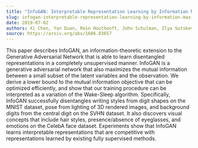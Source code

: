 ```yaml
---
title: "InfoGAN: Interpretable Representation Learning by Information Maximizing Generative Adversarial Nets (2016)"
slug: infogan-interpretable-representation-learning-by-information-maximizing-generative-adversarial-nets
date: 2019-07-02
authors: Xi Chen, Yan Duan, Rein Houthooft, John Schulman, Ilya Sutskever, Pieter Abbeel
source: https://arxiv.org/abs/1606.03657
---
```


This paper describes InfoGAN, an information-theoretic extension to the Generative Adversarial Network that is able to learn disentangled representations in a completely unsupervised manner. InfoGAN is a generative adversarial network that also maximizes the mutual information between a small subset of the latent variables and the observation. We derive a lower bound to the mutual information objective that can be optimized efficiently, and show that our training procedure can be interpreted as a variation of the Wake-Sleep algorithm. Specifically, InfoGAN successfully disentangles writing styles from digit shapes on the MNIST dataset, pose from lighting of 3D rendered images, and background digits from the central digit on the SVHN dataset. It also discovers visual concepts that include hair styles, presence/absence of eyeglasses, and emotions on the CelebA face dataset. Experiments show that InfoGAN learns interpretable representations that are competitive with representations learned by existing fully supervised methods. 